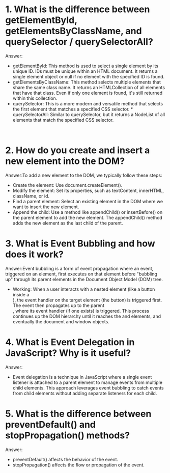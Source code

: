 # 1. What is the difference between **getElementById, getElementsByClassName, and querySelector / querySelectorAll**?
Answer:
* getElementById: This method is used to select a single element by its unique ID. IDs must be unique within an HTML document. It returns a single element object or null if no element with the specified ID is found.
* ​getElementsByClassName: This method selects multiple elements that share the same class name. It returns an HTMLCollection  of all elements that have that class. Even if only one element is found, it's still returned within this collection.
* ​querySelector: This is a more modern and versatile method that selects the first element that matches a specified CSS selector. 
​* querySelectorAll: Similar to querySelector, but it returns a NodeList of all elements that match the specified CSS selector. 

​

# 2. How do you **create and insert a new element into the DOM**?
Answer:To add a new element to the DOM, we typically follow these steps:
* ​Create the element: Use document.createElement(). 
* ​Modify the element: Set its properties, such as textContent, innerHTML, className, or id.
* ​Find a parent element: Select an existing element in the DOM where we want to insert the new element.
* ​Append the child: Use a method like appendChild() or insertBefore() on the parent element to add the new element. The appendChild() method adds the new element as the last child of the parent.

# 3. What is **Event Bubbling** and how does it work?
Answer:Event bubbling is a form of event propagation where an event, triggered on an element, first executes on that element before "bubbling up" through its parent elements in the Document Object Model (DOM) tree. 
* Working:
​When a user interacts with a nested element (like a button inside a <div>), the event handler on the target element (the button) is triggered first. The event then propagates up to the parent <div>, where its event handler (if one exists) is triggered. This process continues up the DOM hierarchy until it reaches the <html> and <body> elements, and eventually the document and window objects. 
# 4. What is **Event Delegation** in JavaScript? Why is it useful?
Answer:
* Event delegation is a technique in JavaScript where a single event listener is attached to a parent element to manage events from multiple child elements. This approach leverages event bubbling to catch events from child elements without adding separate listeners for each child.
# 5. What is the difference between **preventDefault() and stopPropagation()** methods?
Answer:
* ​preventDefault() affects the behavior of the event.
* ​stopPropagation() affects the flow or propagation of the event.
